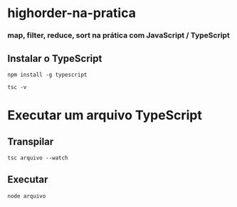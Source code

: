 # highorder-na-pratica

### map, filter, reduce, sort na prática com JavaScript / TypeScript

## Instalar o TypeScript
```
npm install -g typescript
```
```
tsc -v
```

# Executar um arquivo TypeScript

## Transpilar

```
tsc arquivo --watch
```
## Executar

```
node arquivo
```
